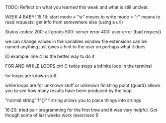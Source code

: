TODO: Reflect on what you learned this week and what is still unclear.

WEEK 4 BABY!
15:18: start
mode = "w" means to write
mode = "r" means to read
requests: get info from somewhere else (using a url)

Status codes:
200: all goods
500: server error
400: user error (bad request)

we can change values in the variables window
file extensions can be named anything just gives a hint to the user on perhaps what it does

IO example: line 41 is the better way to do it

FOR AND WHILE LOOPS
ctrl C twice stops a infinite loop in the terminal

for loops are known stuff

while loops are for unknown stuff or unknown finishing point
{guard} allows you to see how many results have been produced by the loop

"normal string"
f"{}"
f string allows you to place things into strings

16:20: tried pair programming for the first time and it was very helpful. Got though some of last weeks work (exercises 1)
